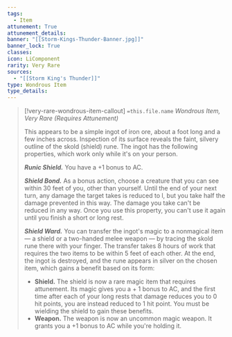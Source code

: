 ```yaml
---
tags:
  - Item
attunement: True
attunement_details: 
banner: "[[Storm-Kings-Thunder-Banner.jpg]]"
banner_lock: True
classes:
icon: LiComponent
rarity: Very Rare
sources:
  - "[[Storm King's Thunder]]"
type: Wondrous Item
type_details: 
---
```

>[!very-rare-wondrous-item-callout] `=this.file.name`
>*Wondrous Item, Very Rare (Requires Attunement)*
>
>This appears to be a simple ingot of iron ore, about a foot long and a few inches across. Inspection of its surface reveals the faint, silvery outline of the skold (shield) rune. The ingot has the following properties, which work only while it's on your person.
>
>***Runic Shield.*** You have a +1 bonus to AC.
>
>***Shield Bond.*** As a bonus action, choose a creature that you can see within 30 feet of you, other than yourself. Until the end of your next turn, any damage the target takes is reduced to l, but you take half the damage prevented in this way. The damage you take can't be reduced in any way. Once you use this property, you can't use it again until you finish a short or long rest.
>
>***Shield Ward.*** You can transfer the ingot's magic to a nonmagical item — a shield or a two-handed melee weapon — by tracing the skold rune there with your finger. The transfer takes 8 hours of work that requires the two items to be within 5 feet of each other. At the end, the ingot is destroyed, and the rune appears in silver on the chosen item, which gains a benefit based on its form:
>
>* **Shield.** The shield is now a rare magic item that requires attunement. Its magic gives you a + 1 bonus to AC, and the first time after each of your long rests that damage reduces you to 0 hit points, you are instead reduced to 1 hit point. You must be wielding the shield to gain these benefits.
>* **Weapon.** The weapon is now an uncommon magic weapon. It grants you a +1 bonus to AC while you're holding it.
>
>
